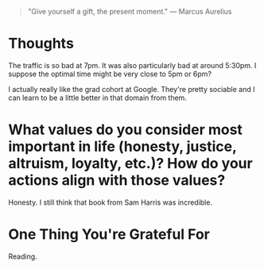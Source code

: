 
> \"Give yourself a gift, the present moment.\" — Marcus Aurelius

# Thoughts
The traffic is so bad at 7pm. It was also particularly bad at around 5:30pm. I suppose the optimal time might be very close to 5pm or 6pm?

I actually really like the grad cohort at Google. They're pretty sociable and I can learn to be a little better in that domain from them.

# What values do you consider most important in life (honesty, justice, altruism, loyalty, etc.)? How do your actions align with those values?
Honesty. I still think that book from Sam Harris was incredible.

# One Thing You're Grateful For
Reading.
